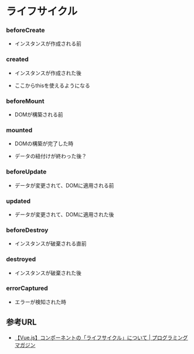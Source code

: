 # ライフサイクル


### beforeCreate

- インスタンスが作成される前

### created

- インスタンスが作成された後

- ここからthisを使えるようになる

### beforeMount

- DOMが構築される前

### mounted

- DOMの構築が完了した時

- データの紐付けが終わった後？

### beforeUpdate

- データが変更されて、DOMに適用される前

### updated

- データが変更されて、DOMに適用された後

### beforeDestroy

- インスタンスが破棄される直前

### destroyed

- インスタンスが破棄された後

### errorCaptured

- エラーが検知された時

## 参考URL

- [【Vue.js】コンポーネントの「ライフサイクル」について | プログラミングマガジン](http://www.code-magagine.com/?p=6083)